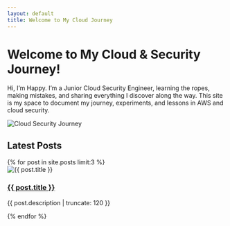 ```yaml
---
layout: default
title: Welcome to My Cloud Journey
---
```


<div class="landing-intro fade-in-section">
  <h1>Welcome to My Cloud & Security Journey!</h1>
  <p>Hi, I’m Happy. I’m a Junior Cloud Security Engineer, learning the ropes, making mistakes, and sharing everything I discover along the way. This site is my space to document my journey, experiments, and lessons in AWS and cloud security.</p>

  <img src="{{ '/assets/images/aws-journey.jpg' | relative_url }}" alt="Cloud Security Journey" class="landing-photo">
</div>

<div class="fade-in-section">
  <h2>Latest Posts</h2>
  {% for post in site.posts limit:3 %}
  <div class="post-summary fade-in-section">
    <img src="{{ post.image | default: '/assets/images/profile.jpg' }}" alt="{{ post.title }}">
    <div class="post-info">
      <h3><a href="{{ post.url }}">{{ post.title }}</a></h3>
      <p>{{ post.description | truncate: 120 }}</p>
    </div>
  </div>
  {% endfor %}
</div>
